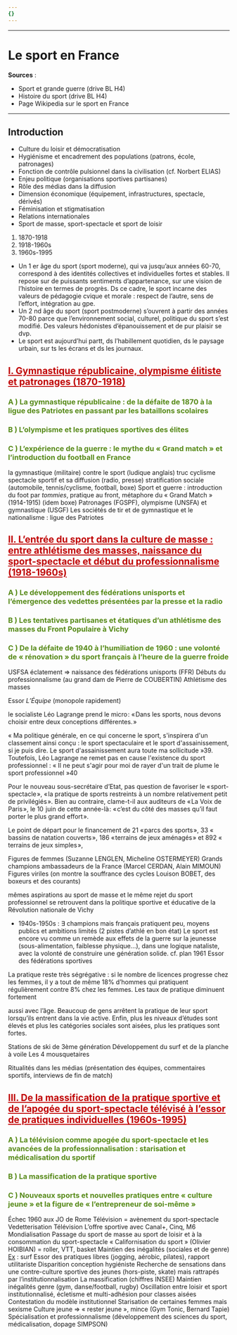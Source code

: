 ```yaml
---
{}
---
```

***
# Le sport en France
**Sources** : 
- Sport et grande guerre (drive BL H4)
- Histoire du sport (drive BL H4)
- Page Wikipedia sur le sport en France 
***
## Introduction 

- Culture du loisir et démocratisation 
- Hygiénisme et encadrement des populations (patrons, école, patronages)
- Fonction de contrôle pulsionnel dans la civilisation (cf. Norbert ELIAS)
- Enjeu politique (organisations sportives partisanes)
- Rôle des médias dans la diffusion 
- Dimension économique (équipement, infrastructures, spectacle, dérivés)
- Féminisation et stigmatisation 
- Relations internationales 
- Sport de masse, sport-spectacle et sport de loisir 

1. 1870-1918
2. 1918-1960s
3. 1960s-1995

- Un 1 er âge du sport (sport moderne), qui va jusqu’aux années 60-70, correspond à des
identités collectives et individuelles fortes et stables. Il repose sur de puissants
sentiments d’appartenance, sur une vision de l’histoire en termes de progrès. Ds ce
cadre, le sport incarne des valeurs de pédagogie cvique et morale : respect de l’autre,
sens de l’effort, intégration au gpe.
- Un 2 nd âge du sport (sport postmoderne) s’ouvrent à partir des années 70-80 parce que
l’environnement social, culturel, politique du sport s’est modifié. Des valeurs
hédonistes d’épanouissement et de pur plaisir se dvp.
- Le sport est aujourd’hui partt, ds l’habillement quotidien, ds le paysage urbain, sur ts
les écrans et ds les journaux.

## <span style="color:#c00000"><u>I. Gymnastique républicaine, olympisme élitiste et patronages (1870-1918)</u></span>

### <span style="color:#578a19">A ) La gymnastique républicaine : de la défaite de 1870 à la ligue des Patriotes en passant par les bataillons scolaires</span> 

### <span style="color:#578a19">B ) L’olympisme et les pratiques sportives des élites</span> 

### <span style="color:#578a19">C ) L’expérience de la guerre : le mythe du « Grand match » et l’introduction du football en France</span> 
 
la gymnastique (militaire) contre le sport (ludique anglais)
truc cyclisme 
spectacle sportif et sa diffusion (radio, presse)
stratification sociale (automobile, tennis/cyclisme, football, boxe)
Sport et guerre : introduction du foot par *tommies*, pratique au front, métaphore du « Grand Match » (1914-1915) (idem boxe)
Patronages (FGSPF), olympisme (UNSFA) et gymnastique (USGF)
Les sociétés de tir et de gymnastique et le nationalisme : ligue des Patriotes 

## <span style="color:#c00000"><u>II. L’entrée du sport dans la culture de masse : entre athlétisme des masses, naissance du sport-spectacle et début du professionnalisme (1918-1960s)</u></span> 

### <span style="color:#578a19">A ) Le développement des fédérations unisports et l’émergence des vedettes présentées par la presse et la radio</span> 

### <span style="color:#578a19">B ) Les tentatives partisanes et étatiques d’un athlétisme des masses du Front Populaire à Vichy</span> 

### <span style="color:#578a19">C ) De la défaite de 1940 à l’humiliation de 1960 : une volonté de « rénovation » du sport français à l’heure de la guerre froide</span> 


USFSA éclatement ⇒ naissance des fédérations unisports (FFR)
Débuts du professionnalisme (au grand dam de Pierre de COUBERTIN)
Athlétisme des masses 

Essor *L’Équipe* (monopole rapidement)

le socialiste Léo Lagrange prend le micro : « Dans les sports, nous devons choisir entre deux conceptions différentes. »

« Ma politique générale, en ce qui concerne le sport, s'inspirera d'un classement ainsi conçu : le sport spectaculaire et le sport d'assainissement, si je puis dire. Le sport d'assainissement aura toute ma sollicitude »39. Toutefois, Léo Lagrange ne remet pas en cause l'existence du sport professionnel : « Il ne peut s'agir pour moi de rayer d'un trait de plume le sport professionnel »40

Pour le nouveau sous-secrétaire d’Etat, pas question de favoriser le « sport-spectacle », « la pratique de sports restreints à un nombre relativement petit de privilégiés ». Bien au contraire, clame-t-il aux auditeurs de « La Voix de Paris », le 10  juin de cette année-là : « c’est du côté des masses qu’il faut porter le plus grand effort ».

Le point de départ pour le financement de 21 « parcs des sports », 33 « bassins de natation couverts », 186 « terrains de jeux aménagés » et 892 « terrains de jeux simples »,

Figures de femmes (Suzanne LENGLEN, Micheline OSTERMEYER)
Grands champions ambassadeurs de la France (Marcel CERDAN, Alain MIMOUN)
Figures viriles (on montre la souffrance des cycles Louison BOBET, des boxeurs et des courants)

mêmes aspirations au sport de masse et le même rejet du sport professionnel se retrouvent dans la politique sportive et éducative de la Révolution nationale de Vichy

- 1940s-1950s : ∃ champions mais français pratiquent peu, moyens publics et ambitions limités (2 pistes d’athlé en bon état) Le sport est encore vu comme un remède aux effets de la
guerre sur la jeunesse (sous-alimentation, faiblesse physique…), dans une logique nataliste, avec la volonté de
construire une génération solide. cf. plan 1961
Essor des fédérations sportives 

La pratique reste très ségrégative : si le nombre de licences progresse chez les femmes, il y a tout de même 18%
d’hommes qui pratiquent régulièrement contre 8% chez les femmes. Les taux de pratique diminuent fortement

aussi avec l’âge. Beaucoup de gens arrêtent la pratique de leur sport lorsqu’ils entrent dans la vie active. Enfin,
plus les niveaux d’études sont élevés et plus les catégories sociales sont aisées, plus les pratiques sont fortes.

Stations de ski de 3ème génération 
Développement du surf et de la planche à voile 
Les 4 mousquetaires

Ritualités dans les médias (présentation des équipes, commentaires sportifs, interviews de fin de match)

## <span style="color:#c00000"><u>III. De la massification de la pratique sportive et de  l’apogée du sport-spectacle télévisé à l’essor de pratiques individuelles (1960s-1995)</u></span>

### <span style="color:#578a19">A ) La télévision comme apogée du sport-spectacle et les avancées de la professionnalisation : starisation et médicalisation du sportif</span> 

### <span style="color:#578a19">B ) La massification de la pratique sportive</span> 

### <span style="color:#578a19">C ) Nouveaux sports et nouvelles pratiques entre « culture jeune » et la figure de « l’entrepreneur de soi-même »</span>

Échec 1960 aux JO de Rome
Télévision = avènement du sport-spectacle 
Vedetterisation 
Télévision 
L’offre sportive avec Canal+, Cinq, M6
Mondialisation 
Passage du sport de masse au sport de loisir et à la consommation du sport-spectacle 
« Californisation du sport » (Olivier HOIBIAN) = roller, VTT, basket
Maintien des inégalités (sociales et de genre) <u>Ex</u> : surf 
Essor des pratiques libres (jogging, aérobic, pilates), rapport utilitariste
Disparition conception hygiéniste 
Recherche de sensations dans une contre-culture sportive des jeunes (hors-piste, skate) mais rattrapés par l’institutionnalisation 
La massification (chiffres INSEE)
Maintien inégalités genre (gym, danse/football, rugby)
Oscillation entre loisir et sport institutionnalisé, écletisme et multi-adhésion pour classes aisées 
Contestation du modèle institutionnel 
Starisation de certaines femmes mais sexisme 
Culture jeune ⇒ « rester jeune », mince (Gym Tonic, Bernard Tapie) 
Spécialisation et professionnalisme (développement des sciences du sport, médicalisation, dopage SIMPSON)